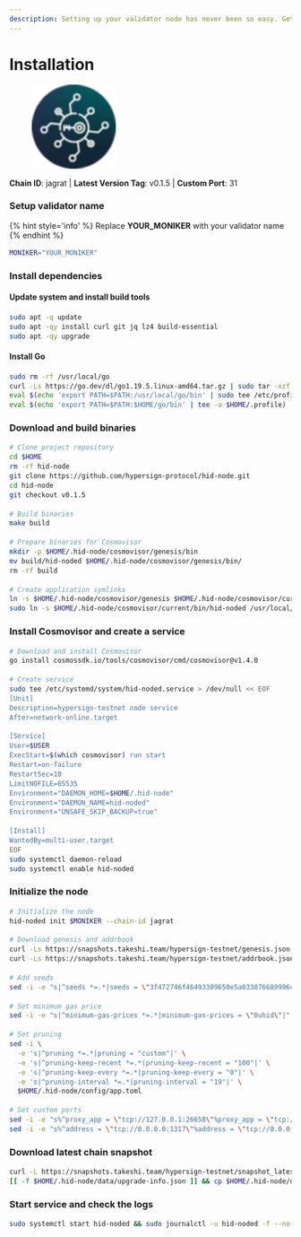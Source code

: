 ```yaml
---
description: Setting up your validator node has never been so easy. Get your validator running in minutes by following step by step instructions.
---
```


# Installation

<figure><img src="https://github.com/takeshi-val/Logo/raw/main/hypersign.png" width="150" alt=""><figcaption></figcaption></figure>

**Chain ID**: jagrat | **Latest Version Tag**: v0.1.5 | **Custom Port**: 31

### Setup validator name

{% hint style='info' %}
Replace **YOUR_MONIKER** with your validator name
{% endhint %}

```bash
MONIKER="YOUR_MONIKER"
```

### Install dependencies

#### Update system and install build tools

```bash
sudo apt -q update
sudo apt -qy install curl git jq lz4 build-essential
sudo apt -qy upgrade
```

#### Install Go

```bash
sudo rm -rf /usr/local/go
curl -Ls https://go.dev/dl/go1.19.5.linux-amd64.tar.gz | sudo tar -xzf - -C /usr/local
eval $(echo 'export PATH=$PATH:/usr/local/go/bin' | sudo tee /etc/profile.d/golang.sh)
eval $(echo 'export PATH=$PATH:$HOME/go/bin' | tee -a $HOME/.profile)
```

### Download and build binaries

```bash
# Clone project repository
cd $HOME
rm -rf hid-node
git clone https://github.com/hypersign-protocol/hid-node.git
cd hid-node
git checkout v0.1.5

# Build binaries
make build

# Prepare binaries for Cosmovisor
mkdir -p $HOME/.hid-node/cosmovisor/genesis/bin
mv build/hid-noded $HOME/.hid-node/cosmovisor/genesis/bin/
rm -rf build

# Create application symlinks
ln -s $HOME/.hid-node/cosmovisor/genesis $HOME/.hid-node/cosmovisor/current
sudo ln -s $HOME/.hid-node/cosmovisor/current/bin/hid-noded /usr/local/bin/hid-noded
```

### Install Cosmovisor and create a service

```bash
# Download and install Cosmovisor
go install cosmossdk.io/tools/cosmovisor/cmd/cosmovisor@v1.4.0

# Create service
sudo tee /etc/systemd/system/hid-noded.service > /dev/null << EOF
[Unit]
Description=hypersign-testnet node service
After=network-online.target

[Service]
User=$USER
ExecStart=$(which cosmovisor) run start
Restart=on-failure
RestartSec=10
LimitNOFILE=65535
Environment="DAEMON_HOME=$HOME/.hid-node"
Environment="DAEMON_NAME=hid-noded"
Environment="UNSAFE_SKIP_BACKUP=true"

[Install]
WantedBy=multi-user.target
EOF
sudo systemctl daemon-reload
sudo systemctl enable hid-noded
```

### Initialize the node

```bash
# Initialize the node
hid-noded init $MONIKER --chain-id jagrat

# Download genesis and addrbook
curl -Ls https://snapshots.takeshi.team/hypersign-testnet/genesis.json > $HOME/.hid-node/config/genesis.json
curl -Ls https://snapshots.takeshi.team/hypersign-testnet/addrbook.json > $HOME/.hid-node/config/addrbook.json

# Add seeds
sed -i -e "s|^seeds *=.*|seeds = \"3f472746f46493309650e5a033076689996c8881@hypersign-testnet.rpc.takeshi.team:31659\"|" $HOME/.hid-node/config/config.toml

# Set minimum gas price
sed -i -e "s|^minimum-gas-prices *=.*|minimum-gas-prices = \"0uhid\"|" $HOME/.hid-node/config/app.toml

# Set pruning
sed -i \
  -e 's|^pruning *=.*|pruning = "custom"|' \
  -e 's|^pruning-keep-recent *=.*|pruning-keep-recent = "100"|' \
  -e 's|^pruning-keep-every *=.*|pruning-keep-every = "0"|' \
  -e 's|^pruning-interval *=.*|pruning-interval = "19"|' \
  $HOME/.hid-node/config/app.toml

# Set custom ports
sed -i -e "s%^proxy_app = \"tcp://127.0.0.1:26658\"%proxy_app = \"tcp://127.0.0.1:31658\"%; s%^laddr = \"tcp://127.0.0.1:26657\"%laddr = \"tcp://127.0.0.1:31657\"%; s%^pprof_laddr = \"localhost:6060\"%pprof_laddr = \"localhost:31060\"%; s%^laddr = \"tcp://0.0.0.0:26656\"%laddr = \"tcp://0.0.0.0:31656\"%; s%^prometheus_listen_addr = \":26660\"%prometheus_listen_addr = \":31660\"%" $HOME/.hid-node/config/config.toml
sed -i -e "s%^address = \"tcp://0.0.0.0:1317\"%address = \"tcp://0.0.0.0:31317\"%; s%^address = \":8080\"%address = \":31080\"%; s%^address = \"0.0.0.0:9090\"%address = \"0.0.0.0:31090\"%; s%^address = \"0.0.0.0:9091\"%address = \"0.0.0.0:31091\"%; s%^address = \"0.0.0.0:8545\"%address = \"0.0.0.0:31545\"%; s%^ws-address = \"0.0.0.0:8546\"%ws-address = \"0.0.0.0:31546\"%" $HOME/.hid-node/config/app.toml
```

### Download latest chain snapshot

```bash
curl -L https://snapshots.takeshi.team/hypersign-testnet/snapshot_latest.tar.lz4 | tar -Ilz4 -xf - -C $HOME/.hid-node
[[ -f $HOME/.hid-node/data/upgrade-info.json ]] && cp $HOME/.hid-node/data/upgrade-info.json $HOME/.hid-node/cosmovisor/genesis/upgrade-info.json
```

### Start service and check the logs

```bash
sudo systemctl start hid-noded && sudo journalctl -u hid-noded -f --no-hostname -o cat
```
